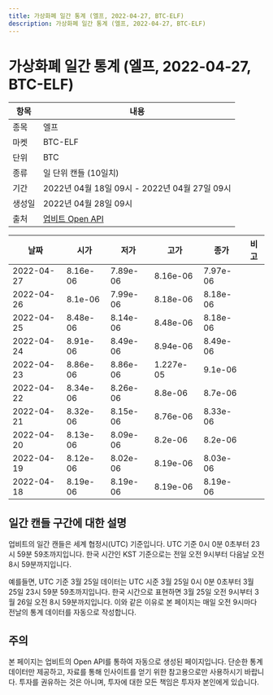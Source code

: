 ```yaml
---
title: 가상화폐 일간 통계 (엘프, 2022-04-27, BTC-ELF)
description: 가상화폐 일간 통계 (엘프, 2022-04-27, BTC-ELF)
---
```



가상화폐 일간 통계 (엘프, 2022-04-27, BTC-ELF)
===

|항목|내용|
|--|--|
|종목|엘프|
|마켓|BTC-ELF|
|단위|BTC|
|종류|일 단위 캔들 (10일치)|
|기간|2022년 04월 18일 09시 - 2022년 04월 27일 09시|
|생성일|2022년 04월 28일 09시|
|출처|[업비트 Open API](https://docs.upbit.com)|


|날짜|시가|저가|고가|종가|비고|
|--|--|--|--|--|--|
|2022-04-27|8.16e-06|7.89e-06|8.16e-06|7.97e-06|    |
|2022-04-26|8.1e-06|7.99e-06|8.18e-06|8.18e-06|    |
|2022-04-25|8.48e-06|8.14e-06|8.48e-06|8.18e-06|    |
|2022-04-24|8.91e-06|8.49e-06|8.94e-06|8.49e-06|    |
|2022-04-23|8.86e-06|8.86e-06|1.227e-05|9.1e-06|    |
|2022-04-22|8.34e-06|8.26e-06|8.8e-06|8.7e-06|    |
|2022-04-21|8.32e-06|8.15e-06|8.76e-06|8.33e-06|    |
|2022-04-20|8.13e-06|8.09e-06|8.2e-06|8.2e-06|    |
|2022-04-19|8.12e-06|8.02e-06|8.19e-06|8.03e-06|    |
|2022-04-18|8.19e-06|8.19e-06|8.19e-06|8.19e-06|    |


일간 캔들 구간에 대한 설명
---


업비트의 일간 캔들은 세계 협정시(UTC) 기준입니다. 
UTC 기준 0시 0분 0초부터 23시 59분 59초까지입니다. 
한국 시간인 KST 기준으로는 전일 오전 9시부터 다음날 오전 8시 59분까지입니다. 


예를들면, UTC 기준 3월 25일 데이터는 UTC 시준 3월 25일 0시 0분 0초부터 3월 25일 23시 59분 59초까지입니다. 
한국 시간으로 표현하면 3월 25일 오전 9시부터 3월 26일 오전 8시 59분까지입니다. 
이와 같은 이유로 본 페이지는 매일 오전 9시마다 전날의 통계 데이터를 자동으로 작성합니다. 


주의
---


본 페이지는 업비트의 Open API를 통하여 자동으로 생성된 페이지입니다. 
단순한 통계 데이터만 제공하고, 자료를 통해 인사이트를 얻기 위한 참고용으로만 사용하시기 바랍니다. 
투자를 권유하는 것은 아니며, 투자에 대한 모든 책임은 투자자 본인에게 있습니다. 
